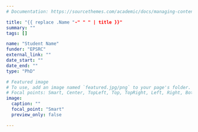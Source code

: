 ```yaml
---
# Documentation: https://sourcethemes.com/academic/docs/managing-content/

title: "{{ replace .Name "-" " " | title }}"
summary: ""
tags: []

name: "Student Name"
funder: "EPSRC"
external_link: ""
date_start: ""
date_end: ""
type: "PhD"

# Featured image
# To use, add an image named `featured.jpg/png` to your page's folder.
# Focal points: Smart, Center, TopLeft, Top, TopRight, Left, Right, BottomLeft, Bottom, BottomRight.
image:
  caption: ""
  focal_point: "Smart"
  preview_only: false

---
```

